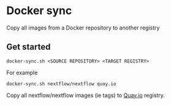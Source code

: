 # Docker sync 

Copy all images from a Docker repository to another registry 


## Get started 

```
docker-sync.sh <SOURCE REPOSITORY> <TARGET REGISTRY>
```

For example 


```
docker-sync.sh nextflow/nextflow quay.io 
```

Copy all nextflow/nextflow images (ie tags) to [Quay.io](https://quay.io) registry.

